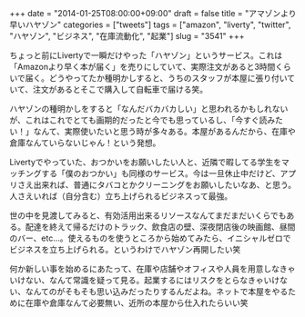 +++
date = "2014-01-25T08:00:00+09:00"
draft = false
title = "アマゾンより早いハヤゾン"
categories = ["tweets"]
tags = ["amazon", "liverty", "twitter", "ハヤゾン", "ビジネス", "在庫流動化", "起業"]
slug = "3541"
+++

ちょっと前にLivertyで一瞬だけやった「ハヤゾン」というサービス。これは「Amazonより早く本が届く」を売りにしていて、実際注文があると3時間くらいで届く。どうやってたか種明かしすると、うちのスタッフが本屋に張り付いていて、注文があるとそこで購入して自転車で届ける笑。

ハヤゾンの種明かしをすると「なんだバカバカしい」と思われるかもしれないが、これはこれでとても画期的だったと今でも思っているし、「今すぐ読みたい！」なんて、実際使いたいと思う時が多々ある。本屋があるんだから、在庫や倉庫なんていらないじゃん！という発想。

Livertyでやっていた、おつかいをお願いしたい人と、近隣で暇してる学生をマッチングする「僕のおつかい」も同様のサービス。今は一旦休止中だけど、アプリさえ出来れば、普通にタバコとかクリーニングをお願いしたいなあ、と思う。人さえいれば（自分含む）立ち上げられるビジネスって最強。

世の中を見渡してみると、有効活用出来るリソースなんてまだまだいくらでもある。配達を終えて帰るだけのトラック、飲食店の壁、深夜閉店後の映画館、昼間のバー、etc...。使えるものを使うところから始めてみたら、イニシャルゼロでビジネスを立ち上げられる。というわけでハヤゾン再開したい笑

何か新しい事を始めるにあたって、在庫や店舗やオフィスや人員を用意しなきゃいけない、なんて常識を疑って見る。起業するにはリスクをとらなきゃいけない、なんてのがそもそも思い込みだったりするんだよね。ネットで本屋をやるために在庫や倉庫なんて必要無い、近所の本屋から仕入れたらいい笑
